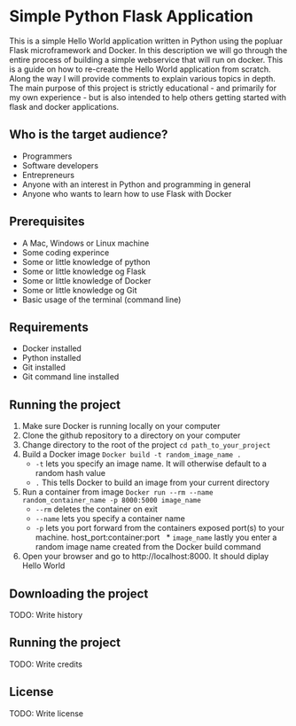 # Simple Python Flask Application



This is a simple Hello World application written in Python using the popluar Flask microframework and Docker. In this description we will go through the entire process of building a simple webservice that will run on docker. This is a guide on how to re-create the Hello World application from scratch. Along the way I will provide comments to explain various topics in depth. The main purpose of this project is strictly educational - and primarily for my own experience - but is also intended to help others getting started with flask and docker applications. 

## Who is the target audience?

* Programmers
* Software developers
* Entrepreneurs
* Anyone with an interest in Python and programming in general
* Anyone who wants to learn how to use Flask with Docker

## Prerequisites

* A Mac, Windows or Linux machine
* Some coding experince
* Some or little knowledge of python
* Some or little knowledge og Flask
* Some or little knowledge of Docker
* Some or little knowledge og Git
* Basic usage of the terminal (command line)

## Requirements

* Docker installed 
* Python installed
* Git installed
* Git command line installed

## Running the project

1. Make sure Docker is running locally on your computer
2. Clone the github repository to a directory on your computer
3. Change directory to the root of the project `cd path_to_your_project`
4. Build a Docker image `Docker build -t random_image_name .`
   * `-t` lets you specify an image name. It will otherwise default to a random hash value
   * `.` This tells Docker to build an image from your current directory
5. Run a container from image `Docker run --rm --name random_container_name -p 8000:5000 image_name`
   * `--rm` deletes the container on exit
   * `--name` lets you specify a container name
   * `-p` lets you port forward from the containers exposed port(s) to your machine. host_port:container:port
   * `image_name` lastly you enter a random image name created from the Docker build command
6. Open your browser and go to http://localhost:8000. It should diplay Hello World

## Downloading the project 

TODO: Write history

## Running the project

TODO: Write credits

## License

TODO: Write license
